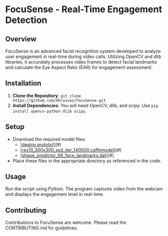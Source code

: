 # FocuSense - Real-Time Engagement Detection

## Overview
FocuSense is an advanced facial recognition system developed to analyze user engagement in real-time during video calls. Utilizing OpenCV and dlib libraries, it accurately processes video frames to detect facial landmarks and calculate the Eye Aspect Ratio (EAR) for engagement assessment.

## Installation
1. **Clone the Repository**: `git clone https://github.com/dhruvvaz/FocuSense.git`
2. **Install Dependencies**: You will need OpenCV, dlib, and scipy. Use `pip install opencv-python dlib scipy`.

## Setup
- Download the required model files:
  - [[deploy.prototxt](https://github.com/BVLC/caffe/blob/master/models/bvlc_reference_caffenet/deploy.prototxt)](#)
  - [[res10_300x300_ssd_iter_140000.caffemodel](https://github.com/gopinath-balu/computer_vision/blob/master/CAFFE_DNN/res10_300x300_ssd_iter_140000.caffemodel)](#)
  - [[shape_predictor_68_face_landmarks.dat](https://github.com/italojs/facial-landmarks-recognition/blob/master/shape_predictor_68_face_landmarks.dat)](#)
- Place these files in the appropriate directory as referenced in the code.

## Usage
Run the script using Python. The program captures video from the webcam and displays the engagement level in real-time.

## Contributing
Contributions to FocuSense are welcome. Please read the CONTRIBUTING.md for guidelines.
